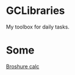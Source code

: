 # GCLibraries
My toolbox for daily tasks.

# Some
[Broshure calc](https://guardcat.github.io/GCLibraries/)